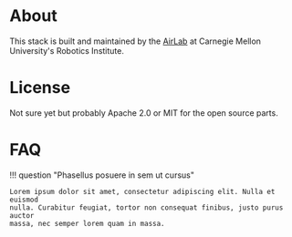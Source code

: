 # About

This stack is built and maintained by the [AirLab](https://theairlab.org) at Carnegie Mellon University's Robotics Institute. 

# License
Not sure yet but probably Apache 2.0 or MIT for the open source parts.

# FAQ

!!! question "Phasellus posuere in sem ut cursus"

    Lorem ipsum dolor sit amet, consectetur adipiscing elit. Nulla et euismod
    nulla. Curabitur feugiat, tortor non consequat finibus, justo purus auctor
    massa, nec semper lorem quam in massa.